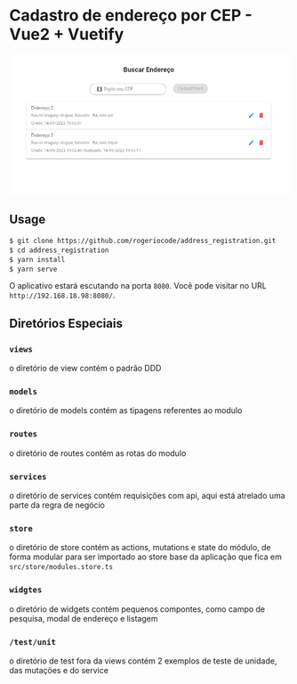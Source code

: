 # Cadastro de endereço por CEP - Vue2 + Vuetify 


![Banner](banner.png)

## Usage

```bash
$ git clone https://github.com/rogeriocode/address_registration.git
$ cd address_registration
$ yarn install
$ yarn serve
```

O aplicativo estará escutando na porta `8080`. Você pode visitar no URL `http://192.168.18.98:8080/`.

## Diretórios Especiais


### `views`

o diretório de view contém o padrão DDD

### `models`

o diretório de models contém as tipagens referentes ao modulo

### `routes`

o diretório de routes contém as rotas do modulo

### `services`

o diretório de services contém requisições com api, aqui está atrelado uma parte da regra de negócio

### `store`

o diretório de store contém as actions, mutations e state do módulo, de forma modular para ser importado ao store base da aplicação que fica em `src/store/modules.store.ts`

### `widgtes`

o diretório de widgets contém pequenos compontes, como campo de pesquisa, modal de endereço e listagem

### `/test/unit`

o diretório de test fora da views contém 2 exemplos de teste de unidade, das mutações e do service
